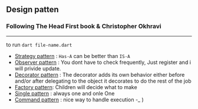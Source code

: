 ## Design patten

### Following The Head First book & Christopher Okhravi

---

to run `dart file-name.dart`

- [Strategy pattern](strategy_patterns.dart) : `Has-A` can be better than `IS-A`
- [Observer pattern](observer_pattern.dart) : You dont have to check frequently, Just register and i will privide update.
- [Decorator pattern](decorator_pattern.dart) : The decorator adds its own behavior either before and/or after delegating to the object it
decorates to do the rest of the job  
- [Factory pattern](factoryMethod_pattern.dart): Children will decide what to make
- [Single pattern](singleton_pattern.dart) : always one and onle One
- [Command pattern](command_pattern.dart) : nice way to handle execution -_ )
 